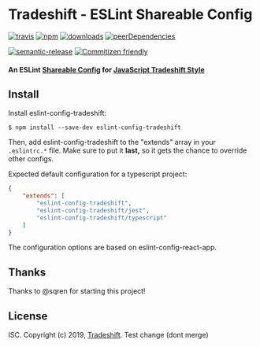 # Tradeshift - ESLint Shareable Config
[![travis][travis-image]][travis-url]
[![npm][npm-image]][npm-url]
[![downloads][downloads-image]][downloads-url]
[![peerDependencies][peerdeps-image]][peerdeps-url]

[![semantic-release][semantic-release-img]][semantic-release-url]
[![Commitizen friendly][commitizen-friendly-img]][commitizen-friendly-url]


[commitizen-friendly-img]:
https://img.shields.io/badge/commitizen-friendly-brightgreen.svg
[commitizen-friendly-url]:
http://commitizen.github.io/cz-cli/
[semantic-release-img]:
https://img.shields.io/badge/%20%20%F0%9F%93%A6%F0%9F%9A%80-semantic--release-e10079.svg
[semantic-release-url]:
https://github.com/semantic-release/semantic-release
[travis-image]: https://travis-ci.org/Tradeshift/eslint-config-tradeshift.svg?branch=master
[travis-url]: https://travis-ci.org/Tradeshift/eslint-config-tradeshift
[npm-image]: https://img.shields.io/npm/v/eslint-config-tradeshift.svg
[npm-url]: https://npmjs.org/package/eslint-config-tradeshift
[downloads-image]: https://img.shields.io/npm/dm/eslint-config-tradeshift.svg
[downloads-url]: https://npmjs.org/package/eslint-config-tradeshift
[peerdeps-url]: https://david-dm.org/Tradeshift/eslint-config-tradeshift?type=peer
[peerdeps-image]: https://david-dm.org/Tradeshift/eslint-config-tradeshift/peer-status.svg

#### An ESLint [Shareable Config](http://eslint.org/docs/developer-guide/shareable-configs) for [JavaScript Tradeshift Style](http://apps.tradeshift.com)

## Install

Install eslint-config-tradeshift:

```
$ npm install --save-dev eslint-config-tradeshift
```

Then, add eslint-config-tradeshift to the "extends" array in your `.eslintrc.*`
file. Make sure to put it **last,** so it gets the chance to override other
configs.

Expected default configuration for a typescript project:

```json
{
	"extends": [
		"eslint-config-tradeshift",
		"eslint-config-tradeshift/jest",
		"eslint-config-tradeshift/typescript"
	]
}
```

The configuration options are based on eslint-config-react-app.

## Thanks

Thanks to @sqren for starting this project!

## License

ISC. Copyright (c) 2019, [Tradeshift](https://github.com/Tradeshift).
Test change (dont merge)
